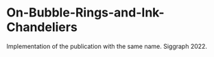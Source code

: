 # On-Bubble-Rings-and-Ink-Chandeliers
Implementation of the publication with the same name. Siggraph 2022.
